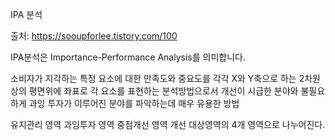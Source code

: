 IPA 분석

출처: https://sooupforlee.tistory.com/100

IPA분석은 Importance-Performance Analysis를 의미합니다. 

소비자가 지각하는 특정 요소에 대한 만족도와 중요도를 각각 X와 Y축으로 하는 2차원상의 평면위에 좌표로 각 요소를 표현하는 분석방법으로서 개선이 시급한 분야와 불필요하게 과잉 투자가 이루어진 분야를 파악하는데 매우 유용한 방법

유지관리 영역
과잉투자 영역
중점개선 영역
개선 대상영역의 4개 영역으로 나누어진다.

